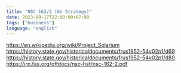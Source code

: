 ```yaml
---
title: "NSC 162/2 (On Strategy)"
date: 2023-09-17T22:00:00+07:00
tags: ["business"]
language: "english"
---
```


https://en.wikipedia.org/wiki/Project_Solarium
https://history.state.gov/historicaldocuments/frus1952-54v02p1/d69
https://history.state.gov/historicaldocuments/frus1952-54v02p1/d80
https://irp.fas.org/offdocs/nsc-hst/nsc-162-2.pdf

